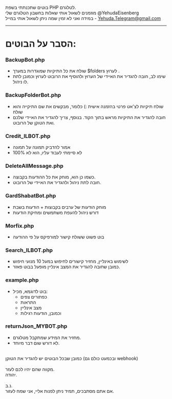 בוטים שתכנתתי בשפת PHP לטלגרם.<br> 
מוזמנים לשאול אותי שאלות בחשבון הטלגרם שלי @YehudaEisenberg<br>
במידה ואני לא זמין שמה ניתן לשאול אותי במייל - Yehuda.Telegram@gmail.com<br>

<hr>

# הסבר על הבוטים:
### BackupBot.php 
- שולח את כל התיקיות שמוגדרות במערך $folders לערוץ .<br>
- שימו לב, חובה להגדיר את האיידי של הערוץ ולהוסיף את הרובוט לערוץ וכמובן לתת לו ניהול.<br>

### BackupFolderBot.php
- שולח תיקיות לצ'אט פרטי בהזמנה אישית :) כלומר, מבקשים את שם התיקייה והוא שולח
- חובה להגדיר את התיקיות מראש בתוך הקוד. בנוסף, צריך להגדיר את האיידי שלכם ואת הטוקן של הרובוט.
    
### Credit_ILBOT.php
- אמור להדביק תמונה על תמונה
- לא סיימתי לעבוד עליו, הוא לא 100%

### DeleteAllMessage.php
- כשמו כן הוא, מוחק את כל ההודעות בקבוצה.
- חובה לתת ניהול ולהגדיר את האיידי של הרובוט.

### GardShabatBot.php
- מוחק הודעות של ערבים בקבוצות + הודעות בשבת
- דורש ניהול להעפת משתמשים ומחיקת הודעות

### Morfix.php
- בוט פשוט ששולח קישור למורפיקס על פי ההודעה

### Search_ILBOT.php
- לשימוש באינליין, מחזיר קישורים לחיפוש במעל 10 מנועי חיפוש
- כמובן שחובה להגדיר את המצב אינליין מופעל בבוט פאזר.

### example.php
- בוט לדוגמא, מכיל:
    - כפתורים צפים
    - התראות
    - מצב אינליין
    - וכמובן, הודעות רגילות

### returnJson_MYBOT.php
- מחזיר את המידע שמתקבל מטלגרם.
- לא דורש שום דבר מיוחד.
    

<br>
כמובן שבכל הבוטים יש להגדיר את הטוקן (ובכמעט כולם גם webhook)<br>
<br>
מקווה שהם יהיו לכם לעזר.<br>
יהודה.<br>
<br>
נ.ב.<br>
אם אתם מסתבכים, תמיד ניתן לפנות אליי, אני שמח לעזור.

